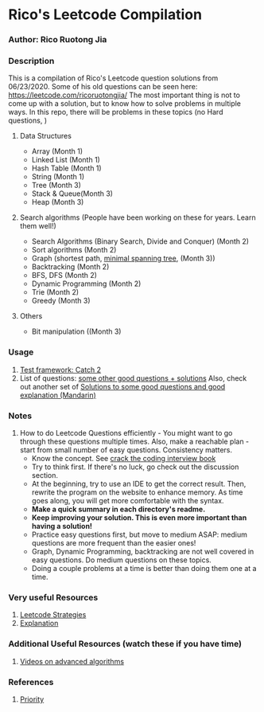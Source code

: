 # Rico's Leetcode Compilation

### Author: Rico Ruotong Jia

### Description
This is a compilation of Rico's Leetcode question solutions from 06/23/2020. Some of his old questions can be seen here: https://leetcode.com/ricoruotongjia/
The most important thing is not to come up with a solution, but to know how to solve problems in multiple ways. 
In this repo, there will be problems in these topics (no Hard questions,  )
1. Data Structures
    - Array (Month 1)
    - Linked List (Month 1)
    - Hash Table (Month 1)  
    - String (Month 1)
    - Tree (Month 3)
    - Stack & Queue(Month 3)
    - Heap (Month 3)

2. Search algorithms (People have been working on these for years. Learn them well!)
    - Search Algorithms (Binary Search, Divide and Conquer) (Month 2)
    - Sort algorithms (Month 2)
    - Graph (shortest path, [minimal spanning tree](https://www.geeksforgeeks.org/kruskals-minimum-spanning-tree-algorithm-greedy-algo-2/), (Month 3))
    - Backtracking (Month 2)
    - BFS, DFS (Month 2)    
    - Dynamic Programming (Month 2)
    - Trie (Month 2)
    - Greedy (Month 3)
    
3. Others 
    - Bit manipulation ((Month 3)
    
### Usage
1. [Test framework: Catch 2](https://github.com/catchorg/Catch2) 
2. List of questions: [some other good questions + solutions](https://github.com/liweiwei1419/LeetCode-Solution-in-Good-Style)
Also, check out another set of [Solutions to some good questions and good explanation (Mandarin)](https://github.com/pezy/LeetCode)


### Notes
1. How to do Leetcode Questions efficiently - You might want to go through these questions multiple times. Also, make a reachable plan - start from small number of easy questions.
Consistency matters.    
    - Know the concept. See [crack the coding interview book](http://ahmed-badawy.com/blog/wp-content/uploads/2018/10/Cracking-the-Coding-Interview-6th-Edition-189-Programming-Questions-and-Solutions.pdf)
    - Try to think first. If there's no luck, go check out the discussion section. 
    - At the beginning, try to use an IDE to get the correct result. Then, rewrite the program on the website to enhance memory. As time goes along, you will get more comfortable with the syntax. 
    - **Make a quick summary in each directory's readme.** 
    - **Keep improving your solution. This is even more important than having a solution!**
    - Practice easy questions first, but move to medium ASAP: medium questions are more frequent than the easier ones!
    - Graph, Dynamic Programming, backtracking are not well covered in easy questions. Do medium questions on these topics. 
    - Doing a couple problems at a time is better than doing them one at a time.  
    
### Very useful Resources 
1. [Leetcode Strategies](https://www.zhihu.com/question/280279208)
2. [Explanation](https://github.com/MisterBooo/LeetCodeAnimation/blob/master/README-En.md)
### Additional Useful Resources (watch these if you have time)
1. [Videos on advanced algorithms](https://www.youtube.com/playlist?list=PLx5pC21u5orQbjA_hpVzES5gcBNFrPsXW)

### References 
1. [Priority](https://www.zhihu.com/question/321738058/answer/1279464192) 

